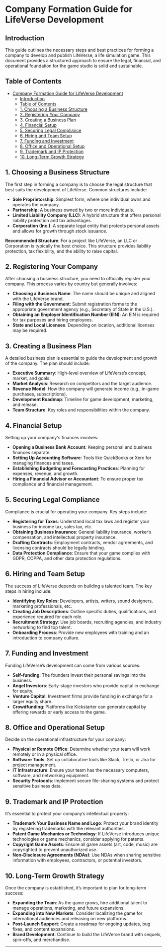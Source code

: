 # Company Formation Guide for LifeVerse Development

## Introduction

This guide outlines the necessary steps and best practices for forming a company to develop and publish LifeVerse, a life simulation game. This document provides a structured approach to ensure the legal, financial, and operational foundation for the game studio is solid and sustainable.

## Table of Contents

- [Company Formation Guide for LifeVerse Development](#company-formation-guide-for-lifeverse-development)
  - [Introduction](#introduction)
  - [Table of Contents](#table-of-contents)
  - [1. Choosing a Business Structure](#1-choosing-a-business-structure)
  - [2. Registering Your Company](#2-registering-your-company)
  - [3. Creating a Business Plan](#3-creating-a-business-plan)
  - [4. Financial Setup](#4-financial-setup)
  - [5. Securing Legal Compliance](#5-securing-legal-compliance)
  - [6. Hiring and Team Setup](#6-hiring-and-team-setup)
  - [7. Funding and Investment](#7-funding-and-investment)
  - [8. Office and Operational Setup](#8-office-and-operational-setup)
  - [9. Trademark and IP Protection](#9-trademark-and-ip-protection)
  - [10. Long-Term Growth Strategy](#10-long-term-growth-strategy)

## 1. Choosing a Business Structure

The first step in forming a company is to choose the legal structure that best suits the development of LifeVerse. Common structures include:

- **Sole Proprietorship**: Simplest form, where one individual owns and operates the company.
- **Partnership**: A business owned by two or more individuals.
- **Limited Liability Company (LLC)**: A hybrid structure that offers personal liability protection and tax advantages.
- **Corporation (Inc.)**: A separate legal entity that protects personal assets and allows for growth through stock issuance.

**Recommended Structure**: For a project like LifeVerse, an LLC or Corporation is typically the best choice. This structure provides liability protection, tax flexibility, and the ability to raise capital.

## 2. Registering Your Company

After choosing a business structure, you need to officially register your company. This process varies by country but generally involves:

- **Choosing a Business Name**: The name should be unique and aligned with the LifeVerse brand.
- **Filing with the Government**: Submit registration forms to the appropriate government agency (e.g., Secretary of State in the U.S.).
- **Obtaining an Employer Identification Number (EIN)**: An EIN is required for tax purposes and hiring employees.
- **State and Local Licenses**: Depending on location, additional licenses may be required.

## 3. Creating a Business Plan

A detailed business plan is essential to guide the development and growth of the company. The plan should include:

- **Executive Summary**: High-level overview of LifeVerse’s concept, market, and goals.
- **Market Analysis**: Research on competitors and the target audience.
- **Revenue Model**: How the company will generate income (e.g., in-game purchases, subscriptions).
- **Development Roadmap**: Timeline for game development, marketing, and release.
- **Team Structure**: Key roles and responsibilities within the company.

## 4. Financial Setup

Setting up your company's finances involves:

- **Opening a Business Bank Account**: Keeping personal and business finances separate.
- **Setting Up Accounting Software**: Tools like QuickBooks or Xero for managing finances and taxes.
- **Establishing Budgeting and Forecasting Practices**: Planning for expenses, revenue, and growth.
- **Hiring a Financial Advisor or Accountant**: To ensure proper tax compliance and financial management.

## 5. Securing Legal Compliance

Compliance is crucial for operating your company. Key steps include:

- **Registering for Taxes**: Understand local tax laws and register your business for income tax, sales tax, etc.
- **Obtaining Business Insurance**: General liability insurance, worker’s compensation, and intellectual property insurance.
- **Drafting Contracts**: Employment contracts, vendor agreements, and licensing contracts should be legally binding.
- **Data Protection Compliance**: Ensure that your game complies with GDPR, COPPA, and other data protection regulations.

## 6. Hiring and Team Setup

The success of LifeVerse depends on building a talented team. The key steps in hiring include:

- **Identifying Key Roles**: Developers, artists, writers, sound designers, marketing professionals, etc.
- **Creating Job Descriptions**: Outline specific duties, qualifications, and experience required for each role.
- **Recruitment Strategy**: Use job boards, recruiting agencies, and industry networking to find top talent.
- **Onboarding Process**: Provide new employees with training and an introduction to company culture.

## 7. Funding and Investment

Funding LifeVerse’s development can come from various sources:

- **Self-funding**: The founders invest their personal savings into the business.
- **Angel Investors**: Early-stage investors who provide capital in exchange for equity.
- **Venture Capital**: Investment firms provide funding in exchange for a larger equity share.
- **Crowdfunding**: Platforms like Kickstarter can generate capital by offering rewards or early access to the game.

## 8. Office and Operational Setup

Decide on the operational infrastructure for your company:

- **Physical or Remote Office**: Determine whether your team will work remotely or in a physical office.
- **Software Tools**: Set up collaborative tools like Slack, Trello, or Jira for project management.
- **IT Infrastructure**: Ensure your team has the necessary computers, software, and networking equipment.
- **Security Protocols**: Implement secure file-sharing systems and protect sensitive business data.

## 9. Trademark and IP Protection

It’s essential to protect your company’s intellectual property:

- **Trademark Your Business Name and Logo**: Protect your brand identity by registering trademarks with the relevant authorities.
- **Patent Game Mechanics or Technology**: If LifeVerse introduces unique technologies or game mechanics, consider applying for patents.
- **Copyright Game Assets**: Ensure all game assets (art, code, music) are copyrighted to prevent unauthorized use.
- **Non-Disclosure Agreements (NDAs)**: Use NDAs when sharing sensitive information with employees, contractors, or potential investors.

## 10. Long-Term Growth Strategy

Once the company is established, it’s important to plan for long-term success:

- **Expanding the Team**: As the game grows, hire additional talent to manage operations, marketing, and future expansions.
- **Expanding into New Markets**: Consider localizing the game for international audiences and releasing on new platforms.
- **Post-Launch Support**: Create a roadmap for ongoing updates, bug fixes, and content expansions.
- **Brand Development**: Continue to build the LifeVerse brand with sequels, spin-offs, and merchandise.

---
